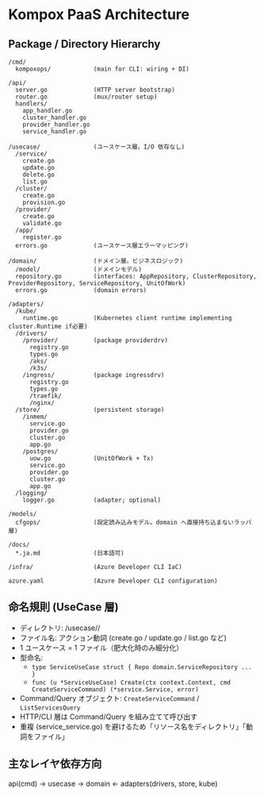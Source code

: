 # Kompox PaaS Architecture

## Package / Directory Hierarchy

```
/cmd/
  kompoxops/            (main for CLI: wiring + DI)

/api/
  server.go             (HTTP server bootstrap)
  router.go             (mux/router setup)
  handlers/
    app_handler.go
    cluster_handler.go
    provider_handler.go
    service_handler.go

/usecase/               (ユースケース層。I/O 依存なし)
  /service/
    create.go
    update.go
    delete.go
    list.go
  /cluster/
    create.go
    provision.go
  /provider/
    create.go
    validate.go
  /app/
    register.go
  errors.go             (ユースケース層エラーマッピング)

/domain/                (ドメイン層。ビジネスロジック)
  /model/               (ドメインモデル)
  repository.go         (interfaces: AppRepository, ClusterRepository, ProviderRepository, ServiceRepository, UnitOfWork)
  errors.go             (domain errors)

/adapters/
  /kube/
    runtime.go          (Kubernetes client runtime implementing cluster.Runtime if必要)
  /drivers/
    /provider/          (package providerdrv)
      registry.go
      types.go
      /aks/
      /k3s/
    /ingress/           (package ingressdrv)
      registry.go
      types.go
      /traefik/
      /nginx/
  /store/               (persistent storage)
    /inmem/
      service.go
      provider.go
      cluster.go
      app.go
    /postgres/
      uow.go            (UnitOfWork + Tx)
      service.go
      provider.go
      cluster.go
      app.go
  /logging/
    logger.go           (adapter; optional)

/models/
  cfgops/               (設定読み込みモデル。domain へ直接持ち込まないラッパ層)

/docs/
  *.ja.md               (日本語可)

/infra/                 (Azure Developer CLI IaC)

azure.yaml              (Azure Developer CLI configuration)
```

## 命名規則 (UseCase 層)

- ディレクトリ: /usecase/<resource>/
- ファイル名: アクション動詞 (create.go / update.go / list.go など)
- 1 ユースケース = 1 ファイル（肥大化時のみ細分化）
- 型命名:
  - `type ServiceUseCase struct { Repo domain.ServiceRepository ... }`
  - `func (u *ServiceUseCase) Create(ctx context.Context, cmd CreateServiceCommand) (*service.Service, error)`
- Command/Query オブジェクト: `CreateServiceCommand` / `ListServicesQuery`
- HTTP/CLI 層は Command/Query を組み立てて呼び出す
- 重複 (service_service.go) を避けるため「リソース名をディレクトリ」「動詞をファイル」

## 主なレイヤ依存方向

api(cmd) → usecase → domain ← adapters(drivers, store, kube)

